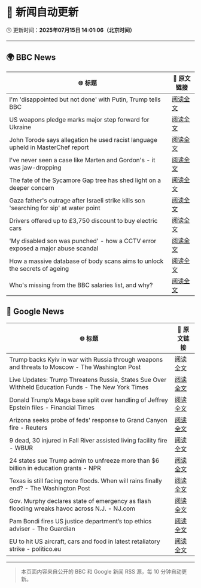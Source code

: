 # 🧠 新闻自动更新

🕒 更新时间：**2025年07月15日 14:01:06（北京时间）**

---

## 🌍 BBC News

| 🌐 标题 | 🔗 原文链接 |
|--------|-------------|
| I'm 'disappointed but not done' with Putin, Trump tells BBC | [阅读全文](https://www.bbc.com/news/articles/c1e02q12z32o) |
| US weapons pledge marks major step forward for Ukraine | [阅读全文](https://www.bbc.com/news/articles/cy4y2rv41pyo) |
| John Torode says allegation he used racist language upheld in MasterChef report | [阅读全文](https://www.bbc.com/news/articles/c8d68r07qq0o) |
| I've never seen a case like Marten and Gordon's - it was jaw-dropping | [阅读全文](https://www.bbc.com/news/articles/cn0zkg4g4zyo) |
| The fate of the Sycamore Gap tree has shed light on a deeper concern | [阅读全文](https://www.bbc.com/news/articles/cnvmpz5qqe5o) |
| Gaza father's outrage after Israeli strike kills son 'searching for sip' at water point | [阅读全文](https://www.bbc.com/news/articles/ckglpk9xjewo) |
| Drivers offered up to £3,750 discount to buy electric cars | [阅读全文](https://www.bbc.com/news/articles/cn5kpkypxp6o) |
| 'My disabled son was punched' - how a CCTV error exposed a major abuse scandal | [阅读全文](https://www.bbc.com/news/articles/c8j1xxkxk74o) |
| How a massive database of body scans aims to unlock the secrets of ageing | [阅读全文](https://www.bbc.com/news/articles/c8d65jvznvzo) |
| Who's missing from the BBC salaries list, and why? | [阅读全文](https://www.bbc.com/news/articles/c1dn6kxxqxko) |

## 📰 Google News

| 🌐 标题 | 🔗 原文链接 |
|--------|-------------|
| Trump backs Kyiv in war with Russia through weapons and threats to Moscow - The Washington Post | [阅读全文](https://news.google.com/rss/articles/CBMiiwFBVV95cUxQZmdHSXpLcV9QZ19VMWRWVXA3UDg3dVUzcExnZm1vTlQ1UGRTNFU1SzA5TjctYzU5YW1tVUdDVkFfdV9PeUttdTZpQVFnSEl2S0RmS2R5ajl0OHhTVjZ1YS1kVU00OEF0LXRERDRmZEFUYk02OEZjNnBkcTVxRDU2OHpsTHhJMHpKT044?oc=5) |
| Live Updates: Trump Threatens Russia, States Sue Over Withheld Education Funds - The New York Times | [阅读全文](https://news.google.com/rss/articles/CBMiY0FVX3lxTE43T0Q1cHowOGdNZEROUkNOYUxpYi1keldFQTdjR1dYUGhqOEtaRl9KbTYzOEFpTkJGdWFEbWhqcXBZQ1dzODlKa1pOUlF6dzkzcDJGTEtGY01jdWIzeHJHTlBLaw?oc=5) |
| Donald Trump’s Maga base split over handling of Jeffrey Epstein files - Financial Times | [阅读全文](https://news.google.com/rss/articles/CBMicEFVX3lxTFBya1NMZVNsdmQtOVQ1eVJDR05lcURkSEFBa3VidzQ2UkJBOGlWb0g0LW1ydHFBVUlfQnoyUVhZZkZ3X0k3SmphdkxHLUg4bE5jVTdCRTd4M29fR3N4TFlUQkNBMVp4RHpvaktOMEkybDc?oc=5) |
| Arizona seeks probe of feds' response to Grand Canyon fire - Reuters | [阅读全文](https://news.google.com/rss/articles/CBMivgFBVV95cUxPSGFQemIyWXMtdzc2cGl3TnNPQlJDV0ZlZlVtT08zSXl2NkNtcXVndlVfQTM1Z3Vrc2pqVEhhNWw5Q191c0dCS1VXQ1VIZEJyX1pWek1DZ2pSQ3hVMWxJc3BkMU5janlXSlh3UGVsVHZraHRZcEItYXVsaVlWWlZqZk1hcmZESUlZZ3FOQlpEN0dObXI4bjU5X1BfR1gwNGFPWGs0YzgxNmRQQzQ3TGtGdnlGdjRFR3ZyTGtqc0R3?oc=5) |
| 9 dead, 30 injured in Fall River assisted living facility fire - WBUR | [阅读全文](https://news.google.com/rss/articles/CBMimAFBVV95cUxNV0xGSlNDRmZfUng4Z2NDM0N1dmN2OHpWUnlMQ3dIeVU1b2tKeU5SaWxXNDdObktKT2dGUWtENkZQSFEtWjNua1FHYlA3VFJLLUNkb2cwaDlwTVQxemJiZE5fVm85WHVkcFVfRU1vZW1nblhOZGczR1VsY0dMTm5XMTJYbTVpdEszdHM1OHRwdWJNMTBEczN5dA?oc=5) |
| 24 states sue Trump admin to unfreeze more than $6 billion in education grants - NPR | [阅读全文](https://news.google.com/rss/articles/CBMiigFBVV95cUxNTzc2UW1weFFyZ2prWDVKLWNUZ2ZXVENoQ0VSVEtGcHIwSzBVcDFpSFlqVndaX0hKSnVnRGZQYXVnanFocGpuUUk2ZzlLbEpoUVR2WnhjY1FULVZGTU1CbG94bWhJbVZ2aGNTRFpBN293ZWZ1MkZlYVFMZGJSU2xVbGNhdHZRNUdyUEE?oc=5) |
| Texas is still facing more floods. When will rains finally end? - The Washington Post | [阅读全文](https://news.google.com/rss/articles/CBMifkFVX3lxTE5jRGJmYlNKLVVaNGdPR3hKU0R0b2xiUlUtei1oMmc1aEJaWkJsSlBSNkkzTXRzRDJUZVlWTnVnbFZZcU50Rm8zRDRwU3B0Ymw1RW1oSXdLWXNkUFZPVkNjN0JwMXlTSTdPZmdWeExLYXpoWjVZcWxETmNLV1Y4QQ?oc=5) |
| Gov. Murphy declares state of emergency as flash flooding wreaks havoc across N.J. - NJ.com | [阅读全文](https://news.google.com/rss/articles/CBMivAFBVV95cUxQUTZXMnRqVVlsQlRGcUl4aXRsVU5MdUEyME8xYU45YXhMU196elpuR0VMM2tLbXB2eE1xMEFjZmQxQmZBVUFlc3ppanJ0TUdTYlRGS0d0eVNPMmtDeFVjMWhYbEhSWTRhTHJvbXVBUFNjQXJLZ3VRVHBrRkxBNXZETjJQRUhrNWF6dFFWZ2dXYVdKWjhxclpGZzQtZTRUUWs3OTlwUjBBa2VIb1BkeWpJaktBQ05EY1dpSDhWdw?oc=5) |
| Pam Bondi fires US justice department’s top ethics adviser - The Guardian | [阅读全文](https://news.google.com/rss/articles/CBMiigFBVV95cUxNZndsUlkyaU1pVy1lLTd5N2NRZUJFSTNZbHgtSzVVc0xDVGw2dG9nOS1ZcGxVdTZ4aHhjU0dCRERzSDZnN1d5NnVlTWJHdzRHZlFLTWhqQVAxbXgwN01KdGM3UG5EX1BkTzN4U3J2YXdMNXdQZU1FdlRwdDJ6LUpUa0dxbVl2eUMwZWc?oc=5) |
| EU to hit US aircraft, cars and food in latest retaliatory strike - politico.eu | [阅读全文](https://news.google.com/rss/articles/CBMingFBVV95cUxPVEg0NTFlb2xfSUxwcS1qNEtOYWlPYmdHUC1RUzFRZmZjbERHM0h0Mno1Wm4tbzMtRmJzbmR3UTVNMldsbjFrcFpkNUxhaWVGRWp2UE1IVmR5Y2h4OTVPRkdrQ0Zjdm1GQkhmTW1KZjZ1endtVHFQY1pVWkdpV3dxZlBaN2ZUdFNHbncxZFpQNHpBc2JVbGM2bTE2SWMxdw?oc=5) |

---
> 本页面内容来自公开的 BBC 和 Google 新闻 RSS 源，每 10 分钟自动更新。